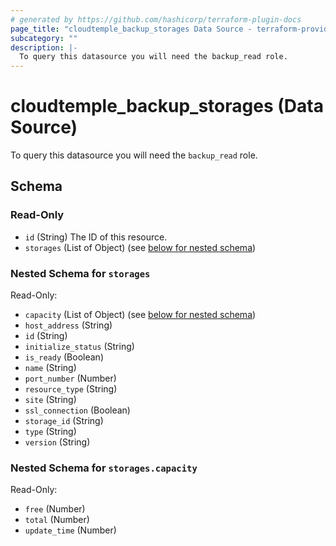 ```yaml
---
# generated by https://github.com/hashicorp/terraform-plugin-docs
page_title: "cloudtemple_backup_storages Data Source - terraform-provider-cloudtemple"
subcategory: ""
description: |-
  To query this datasource you will need the backup_read role.
---
```


# cloudtemple_backup_storages (Data Source)

To query this datasource you will need the `backup_read` role.



<!-- schema generated by tfplugindocs -->
## Schema

### Read-Only

- `id` (String) The ID of this resource.
- `storages` (List of Object) (see [below for nested schema](#nestedatt--storages))

<a id="nestedatt--storages"></a>
### Nested Schema for `storages`

Read-Only:

- `capacity` (List of Object) (see [below for nested schema](#nestedobjatt--storages--capacity))
- `host_address` (String)
- `id` (String)
- `initialize_status` (String)
- `is_ready` (Boolean)
- `name` (String)
- `port_number` (Number)
- `resource_type` (String)
- `site` (String)
- `ssl_connection` (Boolean)
- `storage_id` (String)
- `type` (String)
- `version` (String)

<a id="nestedobjatt--storages--capacity"></a>
### Nested Schema for `storages.capacity`

Read-Only:

- `free` (Number)
- `total` (Number)
- `update_time` (Number)


